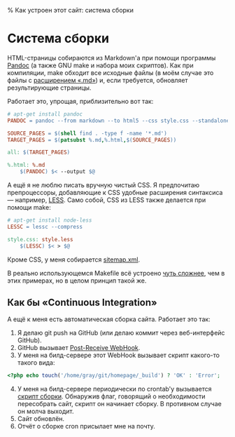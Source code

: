 % Как устроен этот сайт: система сборки

Система сборки
==============

HTML-страницы собираются из Markdown'а при помощи программы [Pandoc][1]
(а также GNU make и набора моих скриптов). Как при компиляции,
make обходит все исходные файлы
(в моём случае это файлы с [расширением «.md»](why-md.html))
и, если требуется, обновляет результирующие страницы.

Работает это, упрощая, приблизительно вот так:

```Makefile
# apt-get install pandoc
PANDOC = pandoc --from markdown --to html5 --css style.css --standalone

SOURCE_PAGES = $(shell find . -type f -name '*.md')
TARGET_PAGES = $(patsubst %.md,%.html,$(SOURCE_PAGES))

all: $(TARGET_PAGES)

%.html: %.md
    $(PANDOC) $< --output $@
```

А ещё я не люблю писать вручную чистый CSS.
Я предпочитаю препроцессоры, добавляющие к CSS удобные
расширения синтаксиса — например, [LESS][2].
Само собой, CSS из LESS также делается при помощи make:

```Makefile
# apt-get install node-less
LESSC = lessc --compress

style.css: style.less
    $(LESSC) $< > $@
```

Кроме CSS, у меня собирается [sitemap.xml][6].

В реально использующемся Makefile всё устроено [чуть сложнее][3],
чем в этих примерах, но в целом принцип такой же.

Как бы «Continuous Integration»
-------------------------------

А ещё к меня есть автоматическая сборка сайта. Работает это так:

 1. Я делаю git push на GitHub
    (или делаю коммит через веб-интерфейс GitHub).
 2. GitHub вызывает [Post-Receive WebHook][4].
 3. У меня на билд-сервере этот WebHook
    вызывает скрипт какого-то такого вида:

```php
<?php echo touch('/home/gray/git/homepage/_build') ? 'OK' : 'Error';
```

 4. У меня на билд-сервере периодически по crontab'у
    вызывается [скрипт сборки][5]. Обнаружив флаг, говорящий
    о необходимости пересобрать сайт, скрипт он начинает сборку.
    В противном случае он молча выходит.
 5. Сайт обновлён.
 6. Отчёт о сборке cron присылает мне на почту.

[1]: http://johnmacfarlane.net/pandoc/
[2]: http://lesscss.org/
[3]: https://github.com/kastaneda/homepage/blob/master/Makefile
[4]: https://help.github.com/articles/post-receive-hooks
[5]: https://github.com/kastaneda/homepage/blob/master/build.sh
[6]: http://en.wikipedia.org/wiki/Sitemaps
